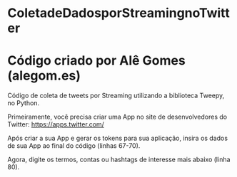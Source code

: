 # ColetadeDadosporStreamingnoTwitter

# Código criado por Alê Gomes (alegom.es)

Código de coleta de tweets por Streaming utilizando a biblioteca Tweepy, no Python.

Primeiramente, você precisa criar uma App no site de desenvolvedores do Twitter: https://apps.twitter.com/

Após criar a sua App e gerar os tokens para sua aplicação, insira os dados de sua App ao final do código (linhas 67-70).

Agora, digite os termos, contas ou hashtags de interesse mais abaixo (linha 80).

